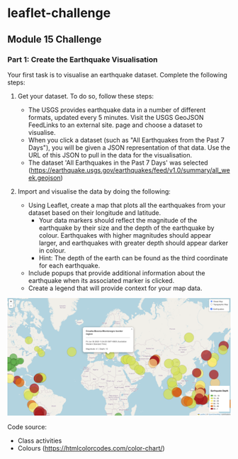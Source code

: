 # leaflet-challenge
## Module 15 Challenge

### Part 1: Create the Earthquake Visualisation

Your first task is to visualise an earthquake dataset. Complete the following steps:

1. Get your dataset. To do so, follow these steps:

    - The USGS provides earthquake data in a number of different formats, updated every 5 minutes. Visit the USGS GeoJSON FeedLinks to an external site. page and choose a dataset to visualise. 
    - When you click a dataset (such as "All Earthquakes from the Past 7 Days"), you will be given a JSON representation of that data. Use the URL of this JSON to pull in the data for the visualisation.
    - The dataset 'All Earthquakes in the Past 7 Days' was selected (https://earthquake.usgs.gov/earthquakes/feed/v1.0/summary/all_week.geojson)

2. Import and visualise the data by doing the following:

    - Using Leaflet, create a map that plots all the earthquakes from your dataset based on their longitude and latitude.
        - Your data markers should reflect the magnitude of the earthquake by their size and the depth of the earthquake by colour. Earthquakes with higher magnitudes should appear larger, and earthquakes with greater depth should appear darker in colour.
        - Hint: The depth of the earth can be found as the third coordinate for each earthquake.    
    - Include popups that provide additional information about the earthquake when its associated marker is clicked.
    - Create a legend that will provide context for your map data.

![Alt text](image.png)

Code source:
- Class activities 
- Colours (https://htmlcolorcodes.com/color-chart/)
